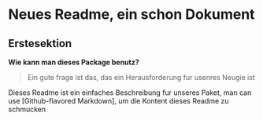 # Neues Readme, ein schon Dokument

## Erstesektion

**Wie kann man dieses Package benutz?**
> Ein gute frage ist das, das ein Herausforderung fur usenres Neugie ist

Dieses Readme ist ein einfaches Beschreibung fur unseres Paket, man can use
[Github-flavored Markdown], um die Kontent dieses Readme zu schmucken

